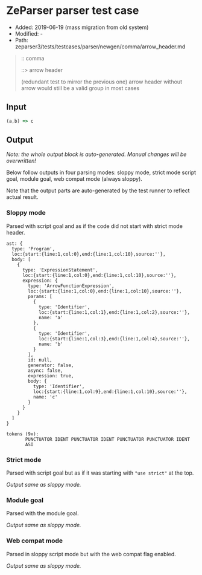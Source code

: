 # ZeParser parser test case

- Added: 2019-06-19 (mass migration from old system)
- Modified: -
- Path: zeparser3/tests/testcases/parser/newgen/comma/arrow_header.md

> :: comma
>
> ::> arrow header
>
> (redundant test to mirror the previous one) arrow header without arrow would still be a valid group in most cases

## Input

`````js
(a,b) => c
`````

## Output

_Note: the whole output block is auto-generated. Manual changes will be overwritten!_

Below follow outputs in four parsing modes: sloppy mode, strict mode script goal, module goal, web compat mode (always sloppy).

Note that the output parts are auto-generated by the test runner to reflect actual result.

### Sloppy mode

Parsed with script goal and as if the code did not start with strict mode header.

`````
ast: {
  type: 'Program',
  loc:{start:{line:1,col:0},end:{line:1,col:10},source:''},
  body: [
    {
      type: 'ExpressionStatement',
      loc:{start:{line:1,col:0},end:{line:1,col:10},source:''},
      expression: {
        type: 'ArrowFunctionExpression',
        loc:{start:{line:1,col:0},end:{line:1,col:10},source:''},
        params: [
          {
            type: 'Identifier',
            loc:{start:{line:1,col:1},end:{line:1,col:2},source:''},
            name: 'a'
          },
          {
            type: 'Identifier',
            loc:{start:{line:1,col:3},end:{line:1,col:4},source:''},
            name: 'b'
          }
        ],
        id: null,
        generator: false,
        async: false,
        expression: true,
        body: {
          type: 'Identifier',
          loc:{start:{line:1,col:9},end:{line:1,col:10},source:''},
          name: 'c'
        }
      }
    }
  ]
}

tokens (9x):
       PUNCTUATOR IDENT PUNCTUATOR IDENT PUNCTUATOR PUNCTUATOR IDENT
       ASI
`````

### Strict mode

Parsed with script goal but as if it was starting with `"use strict"` at the top.

_Output same as sloppy mode._

### Module goal

Parsed with the module goal.

_Output same as sloppy mode._

### Web compat mode

Parsed in sloppy script mode but with the web compat flag enabled.

_Output same as sloppy mode._
